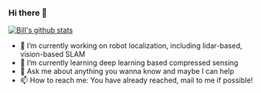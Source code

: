 ### Hi there 👋

[![Bill's github stats](https://github-readme-stats.vercel.app/api?username=sunbingfeng&theme=dark)](https://www.bingfeng.tech/)

- 🔭 I’m currently working on robot localization, including lidar-based, vision-based SLAM
- 🌱 I’m currently learning deep learning based compressed sensing
- 💬 Ask me about anything you wanna know and maybe I can help
- 📫 How to reach me: You have already reached, mail to me if possible!

